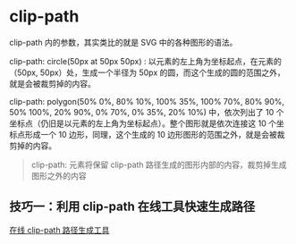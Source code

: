 # clip-path

clip-path 内的参数，其实类比的就是 SVG 中的各种图形的语法。

clip-path: circle(50px at 50px 50px) : 以元素的左上角为坐标起点，在元素的 （50px, 50px）处，生成一个半径为 50px 的圆，而这个生成的圆的范围之外，就是会被裁剪掉的内容。

clip-path: polygon(50% 0%, 80% 10%, 100% 35%, 100% 70%, 80% 90%, 50% 100%, 20% 90%, 0% 70%, 0% 35%, 20% 10%) 中，依次列出了 10 个坐标点（仍旧是以元素的左上角为坐标起点）。整个图形就是依次连接这 10 个坐标点形成一个 10 边形，同理，这个生成的 10 边形图形的范围之外，就是会被裁剪掉的内容。

> clip-path: 元素将保留 clip-path 路径生成的图形内部的内容，裁剪掉生成图形之外的内容

## 技巧一：利用 clip-path 在线工具快速生成路径

[在线 clip-path 路径生成工具](https://bennettfeely.com/clippy/)
